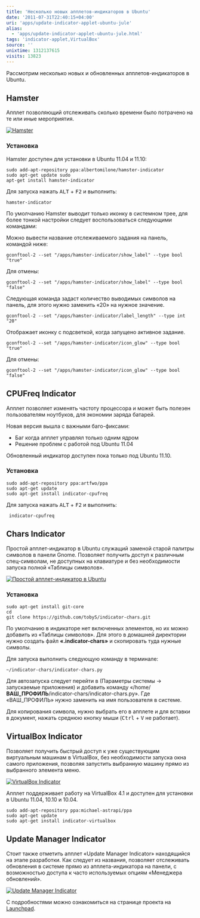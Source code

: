 ```yaml
---
title: 'Несколько новых апплетов-индикаторов в Ubuntu'
date: '2011-07-31T22:40:15+04:00'
uri: 'apps/update-indicator-applet-ubuntu-jule'
alias: 
  - 'apps/update-indicator-applet-ubuntu-jule.html'
tags: 'indicator-applet,VirtualBox'
source: ''
unixtime: 1312137615
visits: 13823
---
```

Рассмотрим несколько новых и обновленных апплетов-индикаторов в Ubuntu.

## Hamster

Апплет позволяющий отслеживать сколько времени было потрачено на те или иные мероприятия.

[![Hamster](img/2011/07/31/22-00/indicator-chars-5994397357-o.jpg)](img/2011/07/31/22-00/indicator-chars-5994397357-o.jpg)

### Установка

Hamster доступен для установки в Ubuntu 11.04 и 11.10:

```
sudo add-apt-repository ppa:albertomilone/hamster-indicator 
sudo apt-get update sudo 
apt-get install hamster-indicator 
```

Для запуска нажать <kbd>ALT</kbd> + <kbd>F2</kbd> и выполнить:

```
hamster-indicator 
```

По умолчанию Hamster выводит только иконку в системном трее, для более тонкой настройки следует воспользоваться следующими командами:

Можно вывести название отслеживаемого задания на панель, командой ниже:

```
gconftool-2 --set "/apps/hamster-indicator/show_label" --type bool "true" 
```

Для отмены:

```
gconftool-2 --set "/apps/hamster-indicator/show_label" --type bool "false" 
```

Следующая команда задаст количество выводимых символов на панель, для этого нужно заменить «20» на нужное значение.

```
gconftool-2 --set "/apps/hamster-indicator/label_length" --type int "20" 
```

Отображает иконку с подсветкой, когда запущено активное задание.

```
gconftool-2 --set "/apps/hamster-indicator/icon_glow" --type bool "true" 
```

Для отмены:

```
gconftool-2 --set "/apps/hamster-indicator/icon_glow" --type bool "false" 
```

## CPUFreq Indicator

Апплет позволяет изменять частоту процессора и может быть полезен пользователям ноутбуков, для экономии заряда батарей.

Новая версия вышла с важными баго-фиксами:

*   Баг когда апплет управлял только одним ядром
*   Решение проблем с работой под Ubuntu 11.04

Обновленный индикатор доступен пока только под Ubuntu 11.10.

### Установка

```
sudo add-apt-repository ppa:artfwo/ppa 
sudo apt-get update 
sudo apt-get install indicator-cpufreq 
```

Для запуска нажать <kbd>ALT</kbd> + <kbd>F2</kbd> и выполнить:

```
 indicator-cpufreq 
```

## Chars Indicator

Простой апплет-индикатор в Ubuntu служащий заменой старой палитры символов в панели Gnome. Позволяет получить доступ к различным спец-символам, не доступных на клавиатуре и без необходимости запуска полной «Таблицы символов».

[![Простой апплет-индикатор в Ubuntu](img/2011/07/31/22-00/hamster-indicator-5994955548-o.jpg)](img/2011/07/31/22-00/hamster-indicator-5994955548-o.jpg)

### Установка

```
sudo apt-get install git-core 
cd 
git clone https://github.com/tobyS/indicator-chars.git
```

По умолчанию в индикаторе нет включенных элементов, но их можно добавить из «Таблицы символов». Для этого в домашней директории нужно создать файл **«.indicator-chars»** и скопировать туда нужные символы.

Для запуска выполнить следующую команду в терминале:

```
~/indicator-chars/indicator-chars.py 
```

Для автозапуска следует перейти в (Параметры системы → запускаемые приложения) и добавить команду «/home/**ВАШ\_ПРОФИЛЬ**/indicator-chars/indicator-chars.py». Где «ВАШ\_ПРОФИЛЬ» нужно заменить на имя пользователя в системе.

Для копирования символа, нужно выбрать его в апплете и для вставки в документ, нажать среднюю кнопку мыши (<kbd>Ctrl</kbd> + <kbd>V</kbd> не работает).

## VirtualBox Indicator

Позволяет получить быстрый доступ к уже существующим виртуальным машинам в VirtualBox, без необходимости запуска окна самого приложения, позволяя запустить выбранную машину прямо из выбранного элемента меню.

[![VirtualBox Indicator](img/2011/07/31/22-00/indicator-virtualbox-5994397861-o.jpg)](img/2011/07/31/22-00/indicator-virtualbox-5994397861-o.jpg)

Апплет поддерживает работу на VirtualBox 4.1 и доступен для установки в Ubuntu 11.04, 10.10 и 10.04.

```
sudo add-apt-repository ppa:michael-astrapi/ppa 
sudo apt-get update 
sudo apt-get install indicator-virtualbox 
```

## Update Manager Indicator

Стоит также отметить апплет «Update Manager Indicator» находящийся на этапе разработки. Как следует из названия, позволяет отслеживать обновления в системе прямо из апплета-индикатора на панели, с возможностью доступа к часто используемых опциям «Менеджера обновлений».

[![Update Manager Indicator](img/2011/07/31/22-00/update-manager-indicator-5994396295-o.jpg)](img/2011/07/31/22-00/update-manager-indicator-5994396295-o.jpg)

С подробностями можно ознакомиться на странице проекта на [Launchpad](https://launchpad.net/indicator-updatemanager).
